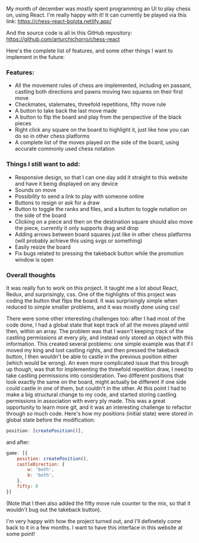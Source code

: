 My month of december was mostly spent programming an UI to play chess on, using React. I'm really happy with it! It can currently be played via this link:
https://chess-react-bolota.netlify.app/

And the source code is all in this GitHub repository: 
https://github.com/arturchichorro/chess-react

Here's the complete list of features, and some other things I want to implement in the future:
### Features:
- All the movement rules of chess are implemented, including en passant, castling both directions and pawns moving two squares on their first move
- Checkmates, stalemates, threefold repetitions, fifty move rule
- A button to take back the last move made
- A button to flip the board and play from the perspective of the black pieces
- Right click any square on the board to highlight it, just like how you can do so in other chess platforms
- A complete list of the moves played on the side of the board, using accurate commonly used chess notation 

### Things I still want to add:
- Responsive design, so that I can one day add it straight to this website and have it being displayed on any device
- Sounds on move
- Possibility to send a link to play with someone online
- Buttons to resign or ask for a draw
- Button to toggle the ranks and files, and a button to toggle notation on the side of the board
- Clicking on a piece and then on the destination square should also move the piece, currently it only supports drag and drop
- Adding arrows between board squares just like in other chess platforms (will probably achieve this using svgs or something)
- Easily resize the board
- Fix bugs related to pressing the takeback button while the promotion window is open

### Overall thoughts
It was really fun to work on this project. It taught me a lot about React, Redux, and surprisingly, css. One of the highlights of this project was coding the button that flips the board. It was surprisingly simple when reduced to simple smaller problems, and it was mostly done using css!

There were some other interesting challenges too: after I had most of the code done, I had a global state that kept track of all the moves played until then, within an array. The problem was that I wasn't keeping track of the castling permissions at every ply, and instead only stored an object with this information. This created several problems: one simple example was that if I moved my king and lost castling rights, and then pressed the takeback button, I then wouldn't be able to castle in the previous position either (which would be wrong). An even more complicated issue that this brough up though, was that for implementing the threefold repetition draw, I need to take castling permissions into consideration. Two different positions that look exactly the same on the board, might actually be different if one side could castle in one of them, but couldn't in the other. At this point I had to make a big structural change to my code, and started storing castling permissions in association with every ply made. This was a great opportunity to learn more git, and it was an interesting challenge to refactor through so much code. 
Here's how my positions (initial state) were stored in global state before the modification:
```js
position: [createPosition()],
```
and after:
```js
game: [{
	position: createPosition(),
	castleDirection: {
		w: 'both',
		b: 'both',
	},
	fifty: 0
}]
```
(Note that I then also added the fifty move rule counter to the mix, so that it wouldn't bug out the takeback button).

I'm very happy with how the project turned out, and I'll definetely come back to it in a few months. I want to have this interface in this website at some point!


